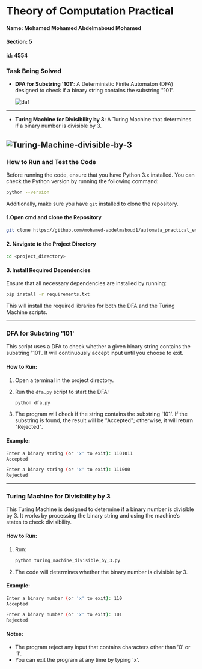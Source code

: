 # Theory of Computation Practical
#### Name: Mohamed Mohamed Abdelmaboud Mohamed
#### Section: 5
#### id: 4554

### Task Being Solved

* **DFA for Substring '101'**: A Deterministic Finite Automaton (DFA) designed to check if a binary string contains the substring "101".
  
  ![daf](https://github.com/user-attachments/assets/5b2264b3-8a73-40bb-918c-72c5baec8acd)
---
* **Turing Machine for Divisibility by 3**: A Turing Machine that determines if a binary number is divisible by 3.
  
![Turing-Machine-divisible-by-3](https://github.com/user-attachments/assets/cfbb463c-b818-4275-9afa-57c85bc394e2)
---
### How to Run and Test the Code
Before running the code, ensure that you have Python 3.x installed. You can check the Python version by running the following command:

```bash
python --version
```
Additionally, make sure you have `git` installed to clone the repository.

#### 1.Open cmd and clone the Repository

```bash
git clone https://github.com/mohamed-abdelmaboud1/automata_practical_exam_4554.git
```

#### 2. Navigate to the Project Directory

```bash
cd <project_directory>
```

#### 3. Install Required Dependencies

Ensure that all necessary dependencies are installed by running:

```bash
pip install -r requirements.txt
```

This will install the required libraries for both the DFA and the Turing Machine scripts.

---

### DFA for Substring '101'

This script uses a DFA to check whether a given binary string contains the substring '101'. It will continuously accept input until you choose to exit.

#### How to Run:

1. Open a terminal in the project directory.

2. Run the `dfa.py` script to start the DFA:

   ```bash
   python dfa.py
   ```

3. The program will check if the string contains the substring '101'. If the substring is found, the result will be "Accepted"; otherwise, it will return "Rejected".

#### Example:

```bash
Enter a binary string (or 'x' to exit): 1101011
Accepted

Enter a binary string (or 'x' to exit): 111000
Rejected
```
---

### Turing Machine for Divisibility by 3

This Turing Machine is designed to determine if a binary number is divisible by 3. It works by processing the binary string and using the machine’s states to check divisibility.

#### How to Run:

1. Run:
   ```bash
   python turing_machine_divisible_by_3.py
   ```

2. The code will determines whether the binary number is divisible by 3.

#### Example:

```bash
Enter a binary number (or 'x' to exit): 110
Accepted

Enter a binary number (or 'x' to exit): 101
Rejected
```

#### Notes:

* The program reject any input that contains characters other than '0' or '1'.
* You can exit the program at any time by typing 'x'.
